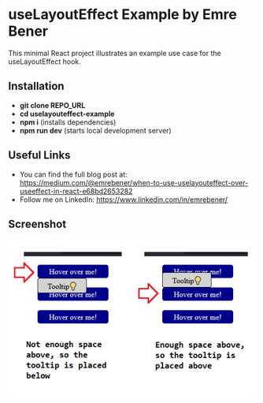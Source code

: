 # useLayoutEffect Example by Emre Bener

This minimal React project illustrates an example use case for the useLayoutEffect hook.

## Installation

- **git clone REPO_URL**
- **cd uselayouteffect-example**
- **npm i** (installs dependencies)
- **npm run dev** (starts local development server)

## Useful Links

- You can find the full blog post at: https://medium.com/@emrebener/when-to-use-uselayouteffect-over-useeffect-in-react-e68bd2653282
- Follow me on LinkedIn: https://www.linkedin.com/in/emrebener/

## Screenshot

![End Result Screenshot](./useLayoutEffectExampleSS.png)
